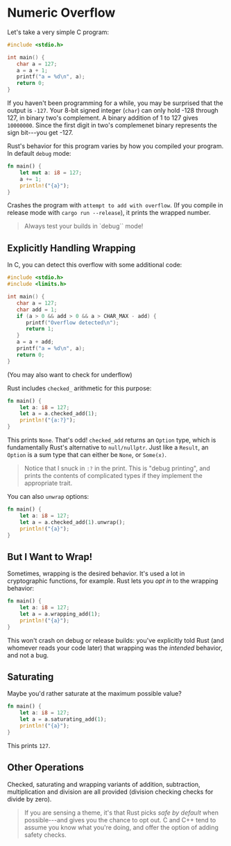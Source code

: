 # Numeric Overflow

Let's take a very simple C program:

```c
#include <stdio.h>

int main() {
   char a = 127;
   a = a + 1;
   printf("a = %d\n", a);
   return 0;
}
```

If you haven't been programming for a while, you may be surprised that the output is `-127`. Your 8-bit signed integer (`char`) can only hold -128 through 127, in binary two's complement. A binary addition of 1 to 127 gives `10000000`. Since the first digit in two's complemenet binary represents the sign bit---you get -127.

Rust's behavior for this program varies by how you compiled your program. In default `debug` mode:

```rust
fn main() {
    let mut a: i8 = 127;
    a += 1;
    println!("{a}");
}
```

Crashes the program with `attempt to add with overflow`. (If you compile in release mode with `cargo run --release`), it prints the wrapped number.

> Always test your builds in `debug`` mode!

## Explicitly Handling Wrapping

In C, you can detect this overflow with some additional code:

```c
#include <stdio.h>
#include <limits.h>

int main() {
   char a = 127;
   char add = 1;
   if (a > 0 && add > 0 && a > CHAR_MAX - add) {
      printf("Overflow detected\n");
      return 1;
   }
   a = a + add;
   printf("a = %d\n", a);
   return 0;
}
```

(You may also want to check for underflow)

Rust includes `checked_` arithmetic for this purpose:

```rust
fn main() {
    let a: i8 = 127;
    let a = a.checked_add(1);
    println!("{a:?}");
}
```

This prints `None`. That's odd! `checked_add` returns an `Option` type, which is fundamentally Rust's alternative to `null/nullptr`. Just like a `Result`, an `Option` is a sum type that can either be `None`, or `Some(x)`. 

> Notice that I snuck in `:?` in the print. This is "debug printing", and prints the contents of complicated types if they implement the appropriate trait.

You can also `unwrap` options:

```rust
fn main() {
    let a: i8 = 127;
    let a = a.checked_add(1).unwrap();
    println!("{a}");
}
```

## But I Want to Wrap!

Sometimes, wrapping is the desired behavior. It's used a lot in cryptographic functions, for example. Rust lets you *opt in* to the wrapping behavior:

```rust
fn main() {
    let a: i8 = 127;
    let a = a.wrapping_add(1);
    println!("{a}");
}
```

This won't crash on debug or release builds: you've explicitly told Rust (and whomever reads your code later) that wrapping was the *intended* behavior, and not a bug.

## Saturating

Maybe you'd rather saturate at the maximum possible value?

```rust
fn main() {
    let a: i8 = 127;
    let a = a.saturating_add(1);
    println!("{a}");
}
```

This prints `127`.

## Other Operations

Checked, saturating and wrapping variants of addition, subtraction, multiplication and division are all provided (division checking checks for divide by zero).

> If you are sensing a theme, it's that Rust picks *safe by default* when possible---and gives you the chance to opt out. C and C++ tend to assume you know what you're doing, and offer the option of adding safety checks.

